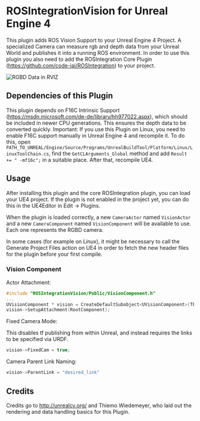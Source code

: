 # ROSIntegrationVision for Unreal Engine 4
This plugin adds ROS Vision Support to your Unreal Engine 4 Project. 
A specialized Camera can measure rgb and depth data from your Unreal World and publishes it into a running ROS environment.
In order to use this plugin you also need to add the ROSIntegration Core Plugin (https://github.com/code-iai/ROSIntegration) to your project.

![RGBD Data in RVIZ](http://i.imgur.com/N45Pa28.png)


## Dependencies of this Plugin
This plugin depends on F16C Intrinsic Support (https://msdn.microsoft.com/de-de/library/hh977022.aspx), which should be included in newer CPU generations. This ensures the depth data to be converted quickly.
Important: If you use this Plugin on Linux, you need to enable F16C support manually in Unreal Engine 4 and recompile it.
To do this, open 
`PATH_TO_UNREAL/Engine/Source/Programs/UnrealBuildTool/Platform/Linux/LinuxToolChain.cs`, find the `GetCLArguments_Global` method and add `Result += " -mf16c";` in a suitable place. After that, recompile UE4.

## Usage
After installing this plugin and the core ROSIntegration plugin, you can load your UE4 project.
If the plugin is not enabled in the project yet, you can do this in the UE4Editor in Edit -> Plugins.

When the plugin is loaded correctly, a new `CameraActor` named `VisionActor` and a new `CameraComponent` named `VisionComponent` will be available to use.
Each one represents the RGBD camera.

In some cases (for example on Linux), it might be necessary to call the Generate Project Files action on UE4 in order to fetch the new header files for the plugin before your first compile. 

### Vision Component

Actor Attachment:

```c++
#include "ROSIntegrationVision/Public/VisionComponent.h"
...
UVisionComponent * vision = CreateDefaultSubobject<UVisionComponent>(TEXT("Vision"));
vision->SetupAttachment(RootComponent);
```

Fixed Camera Mode:

This disables tf publishing from within Unreal, and instead requires the links 
to be specified via URDF.  

```c++
vision->FixedCam = true;
```

Camera Parent Link Naming:

```c++
vision->ParentLink = "desired_link"
```

## Credits
Credits go to http://unrealcv.org/ and Thiemo Wiedemeyer, who laid out the rendering and data handling basics for this Plugin.
